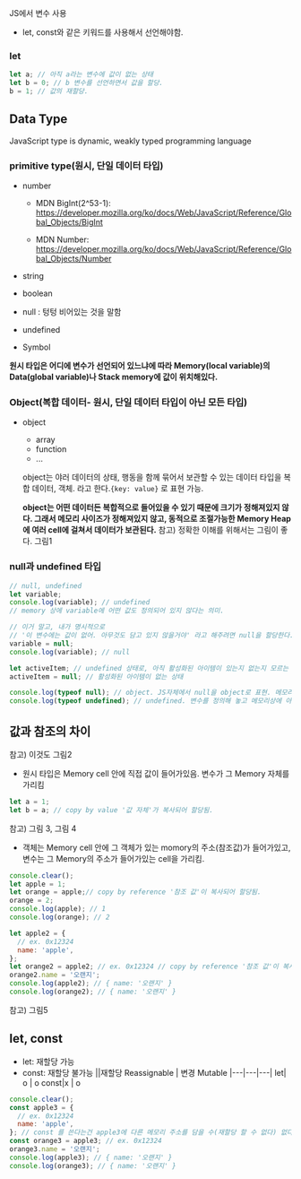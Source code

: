 


JS에서 변수 사용

- let, const와 같은 키워드를 사용해서 선언해야함.

### let

```Javascript
let a; // 아직 a라는 변수에 값이 없는 상태
let b = 0; // b 변수를 선언하면서 값을 할당.
b = 1; // 값의 재할당.
```



## Data Type

JavaScript type is dynamic, weakly typed programming language

### primitive type(원시, 단일 데이터 타입)

- number

  - MDN BigInt(2^53-1): https://developer.mozilla.org/ko/docs/Web/JavaScript/Reference/Global_Objects/BigInt

  - MDN Number: https://developer.mozilla.org/ko/docs/Web/JavaScript/Reference/Global_Objects/Number

- string
- boolean
- null : 텅텅 비어있는 것을 말함
- undefined
- Symbol

**원시 타입은 어디에 변수가 선언되어 있느냐에 따라 Memory(local variable)의 Data(global variable)나 Stack memory에 값이 위치해있다.**

### Object(복합 데이터- 원시, 단일 데이터 타입이 아닌 모든 타입)

- object

  - array
  - function
  - ...

  object는 야러 데이터의 상태, 행동을 함께 묶어서 보관할 수 있는 데이터 타입을 복합 데이터, 객체. 라고 한다.`{key: value}` 로 표현 가능.

  **object는 어떤 데이터든 복합적으로 들어있을 수 있기 때문에 크기가 정해져있지 않다. 그래서 메모리 사이즈가 정해져있지 않고, 동적으로 조절가능한 Memory Heap에 여러 cell에 걸쳐서 데이터가 보관된다.**
  참고) 정확한 이해를 위해서는 그림이 좋다. 그림1

### null과 undefined 타입

```Javascript
// null, undefined
let variable;
console.log(variable); // undefined
// memory 상에 variable에 어떤 값도 정의되어 있지 않다는 의미.

// 이거 말고, 내가 명시적으로
// '이 변수에는 값이 없어. 아무것도 담고 있지 않을거야' 라고 해주려면 null을 할당한다.
variable = null;
console.log(variable); // null

let activeItem; // undefined 상태로, 아직 활성화된 아이템이 있는지 없는지 모르는 상태.
activeItem = null; // 활성화된 아이템이 없는 상태

console.log(typeof null); // object. JS자체에서 null을 object로 표현. 메모리상에 null이 할당됨.
console.log(typeof undefined); // undefined. 변수를 정의해 놓고 메모리상에 아무것도 할당되어있지 않을 떼
```

## 값과 참조의 차이

참고) 이것도 그림2

- 원시 타입은 Memory cell 안에 직접 값이 들어가있음. 변수가 그 Memory 자체를 가리킴

```Javascript
let a = 1;
let b = a; // copy by value '값 자체'가 복사되어 할당됨.
```

참고) 그림 3, 그림 4

- 객체는 Memory cell 안에 그 객체가 있는 momory의 주소(참조값)가 들어가있고, 변수는 그 Memory의 주소가 들어가있는 cell을 가리킴.

```Javascript
console.clear();
let apple = 1;
let orange = apple;// copy by reference '참조 값'이 복사되어 할당됨.
orange = 2;
console.log(apple); // 1
console.log(orange); // 2
```

```Javascript
let apple2 = {
  // ex. 0x12324
  name: 'apple',
};
let orange2 = apple2; // ex. 0x12324 // copy by reference '참조 값'이 복사되어 할당됨.
orange2.name = '오랜지';
console.log(apple2); // { name: '오랜지' }
console.log(orange2); // { name: '오랜지' }
```

참고) 그림5

## let, const

- let: 재할당 가능
- const: 재할당 불가능
  ||재할당 Reassignable | 변경 Mutable
  |---|---|---|
  let| o | o
  const|x | o

```Javascript
console.clear();
const apple3 = {
  // ex. 0x12324
  name: 'apple',
}; // const 를 쓴다는건 apple3에 다른 메모리 주소를 담을 수(재할당 할 수 없다) 없다는 것이지, 그 메모리 주소에 있는 object의 내용이 바뀌는 것은 const와 아무 상관이 없음.
const orange3 = apple3; // ex. 0x12324
orange3.name = '오랜지';
console.log(apple3); // { name: '오랜지' }
console.log(orange3); // { name: '오랜지' }
```
